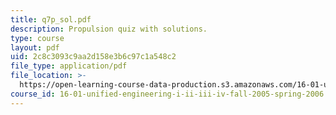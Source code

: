 ```yaml
---
title: q7p_sol.pdf
description: Propulsion quiz with solutions.
type: course
layout: pdf
uid: 2c8c3093c9aa2d158e3b6c97c1a548c2
file_type: application/pdf
file_location: >-
  https://open-learning-course-data-production.s3.amazonaws.com/16-01-unified-engineering-i-ii-iii-iv-fall-2005-spring-2006/2c8c3093c9aa2d158e3b6c97c1a548c2_q7p_sol.pdf
course_id: 16-01-unified-engineering-i-ii-iii-iv-fall-2005-spring-2006
---
```

